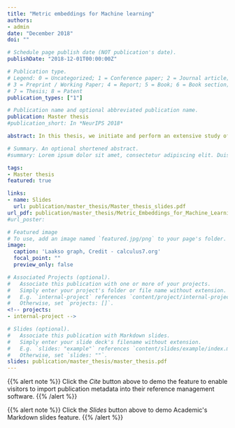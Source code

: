 ```yaml
---
title: "Metric embeddings for Machine learning"
authors:
- admin
date: "December 2018"
doi: ""

# Schedule page publish date (NOT publication's date).
publishDate: "2018-12-01T00:00:00Z"

# Publication type.
# Legend: 0 = Uncategorized; 1 = Conference paper; 2 = Journal article;
# 3 = Preprint / Working Paper; 4 = Report; 5 = Book; 6 = Book section;
# 7 = Thesis; 8 = Patent
publication_types: ["1"]

# Publication name and optional abbreviated publication name.
publication: Master thesis
#publication_short: In *NeurIPS 2018*

abstract: In this thesis, we initiate and perform an extensive study of the theory of metric embeddings in the context of Machine Learning. We begin by asking three questions that are fundamental to any systematic study of the theory of metric embeddings. 1)What is the objective of an embedding in the context of Machine Learning? 2)What is a good evaluation metric for an embedding? 3)Given any metric space, what guarantees can be provided on the best possible dimension that can be achieved for embeddings of high quality into a well structured space? In addition to providing preliminary answers to these questions, we also provide an assessment of the desirable properties required of a measure of the quality of an embedding (distortion). We show that the existing measures of distortion are ineffective in the context of Machine Learning and propose a novel measure of distortion, which we refer to as $\sigma$-distortion in order to overcome the limitations of the existing measures while retaining most of the desirable properties.

# Summary. An optional shortened abstract.
#summary: Lorem ipsum dolor sit amet, consectetur adipiscing elit. Duis posuere tellus ac convallis placerat. Proin tincidunt magna sed ex sollicitudin condimentum.

tags:
- Master thesis
featured: true

links:
- name: Slides
  url: publication/master_thesis/Master_thesis_slides.pdf
url_pdf: publication/master_thesis/Metric_Embeddings_for_Machine_Learning.pdf
#url_poster:

# Featured image
# To use, add an image named `featured.jpg/png` to your page's folder.
image:
  caption: 'Laakso graph, Credit - calculus7.org'
  focal_point: ""
  preview_only: false

# Associated Projects (optional).
#   Associate this publication with one or more of your projects.
#   Simply enter your project's folder or file name without extension.
#   E.g. `internal-project` references `content/project/internal-project/index.md`.
#   Otherwise, set `projects: []`.
<!-- projects:
- internal-project -->

# Slides (optional).
#   Associate this publication with Markdown slides.
#   Simply enter your slide deck's filename without extension.
#   E.g. `slides: "example"` references `content/slides/example/index.md`.
#   Otherwise, set `slides: ""`.
slides: publication/master_thesis/master_thesis.pdf
---
```


{{% alert note %}}
Click the *Cite* button above to demo the feature to enable visitors to import publication metadata into their reference management software.
{{% /alert %}}

{{% alert note %}}
Click the *Slides* button above to demo Academic's Markdown slides feature.
{{% /alert %}}
